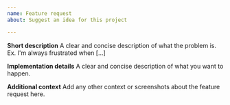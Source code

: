 ```yaml
---
name: Feature request
about: Suggest an idea for this project

---
```


**Short description**
A clear and concise description of what the problem is. Ex. I'm always frustrated when [...]

**Implementation details**
A clear and concise description of what you want to happen.

**Additional context**
Add any other context or screenshots about the feature request here.

